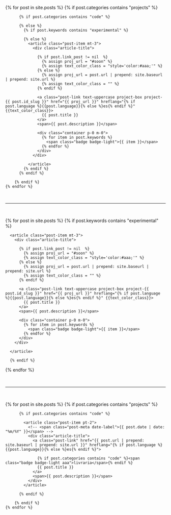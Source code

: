<div class="container">
  <div class="projects-box mt-3">
    {% for post in site.posts %}
        {% if post.categories contains "projects" %}

          {% if post.categories contains "code" %}

          {% else %}
            {% if post.keywords contains "experimental" %}

            {% else %}
              <article class="post-item mt-3">
                <div class="article-title">

                  {% if post.link_post != nil  %}
                    {% assign proj_url = "#soon" %}
                    {% assign text_color_class = "style='color:#aaa;'" %}
                  {% else %}
                    {% assign proj_url = post.url | prepend: site.baseurl | prepend: site.url %}
                    {% assign text_color_class = "" %}
                  {% endif %}

                  <a class="post-link text-uppercase project-box project-{{ post.id_slug }}" href="{{ proj_url }}" hreflang="{% if post.language %}{{post.language}}{% else %}es{% endif %}" {{text_color_class}}>
                    {{ post.title }}
                  </a>
                  <span>{{ post.description }}</span>

                  <div class="container p-0 m-0">
                    {% for item in post.keywords %}
                      <span class="badge badge-light">{{ item }}</span>
                    {% endfor %}
                  </div>
                </div>

              </article>
            {% endif %}
          {% endif %}

        {% endif %}
    {% endfor %}
  </div>

  <br><hr><br>

  {% for post in site.posts %}
      {% if post.keywords contains "experimental" %}

      <article class="post-item mt-3">
        <div class="article-title">

          {% if post.link_post != nil  %}
            {% assign proj_url = "#soon" %}
            {% assign text_color_class = "style='color:#aaa;'" %}
          {% else %}
            {% assign proj_url = post.url | prepend: site.baseurl | prepend: site.url %}
            {% assign text_color_class = "" %}
          {% endif %}

          <a class="post-link text-uppercase project-box project-{{ post.id_slug }}" href="{{ proj_url }}" hreflang="{% if post.language %}{{post.language}}{% else %}es{% endif %}" {{text_color_class}}>
            {{ post.title }}
          </a>
          <span>{{ post.description }}</span>

          <div class="container p-0 m-0">
            {% for item in post.keywords %}
              <span class="badge badge-light">{{ item }}</span>
            {% endfor %}
          </div>
        </div>

      </article>

      {% endif %}
  {% endfor %}

  <br><hr><br>

  <div class="libs-box">
    {% for post in site.posts %}
        {% if post.categories contains "projects" %}

          {% if post.categories contains "code" %}

            <article class="post-item pt-2">
              <!-- <span class="post-meta date-label">{{ post.date | date: "%m/%Y" }}</span> -->
              <div class="article-title">
                <a class="post-link" href="{{ post.url | prepend: site.baseurl | prepend: site.url }}" hreflang="{% if post.language %}{{post.language}}{% else %}es{% endif %}">

                  {% if post.categories contains "code" %}<span class="badge badge-light aaa">livraria</span>{% endif %}
                  {{ post.title }}
                </a>
                <span>{{ post.description }}</span>
              </div>
            </article>

          {% endif %}

        {% endif %}
    {% endfor %}
  </div>
</div>
